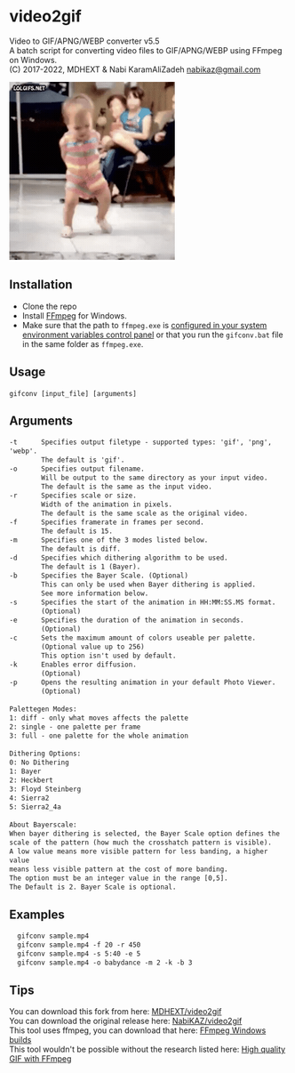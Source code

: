 # video2gif

Video to GIF/APNG/WEBP converter v5.5<br>
A batch script for converting video files to GIF/APNG/WEBP using FFmpeg on Windows.<br>
(C) 2017-2022, MDHEXT & Nabi KaramAliZadeh <nabikaz@gmail.com>

![sample gif file generated](sample.gif)

## Installation
* Clone the repo
* Install [FFmpeg](https://www.ffmpeg.org/download.html#build-windows) for Windows.
* Make sure that the path to `ffmpeg.exe` is 
  [configured in your system environment variables control panel](https://www.wikihow.com/Install-FFmpeg-on-Windows) 
  or that you run the `gifconv.bat` file in the same folder as `ffmpeg.exe`.

## Usage
```
gifconv [input_file] [arguments]
```
## Arguments
```
-t      Specifies output filetype - supported types: 'gif', 'png', 'webp'.
        The default is 'gif'.
-o      Specifies output filename.
        Will be output to the same directory as your input video.
        The default is the same as the input video.
-r      Specifies scale or size.
        Width of the animation in pixels.
        The default is the same scale as the original video.
-f      Specifies framerate in frames per second.
        The default is 15.
-m      Specifies one of the 3 modes listed below.
        The default is diff.
-d      Specifies which dithering algorithm to be used.
        The default is 1 (Bayer).
-b      Specifies the Bayer Scale. (Optional)
        This can only be used when Bayer dithering is applied.
        See more information below.
-s      Specifies the start of the animation in HH:MM:SS.MS format.
        (Optional)
-e      Specifies the duration of the animation in seconds.
        (Optional)
-c      Sets the maximum amount of colors useable per palette.
        (Optional value up to 256)
        This option isn't used by default.
-k      Enables error diffusion.
        (Optional)
-p      Opens the resulting animation in your default Photo Viewer.
        (Optional)

Palettegen Modes:
1: diff - only what moves affects the palette
2: single - one palette per frame
3: full - one palette for the whole animation

Dithering Options:
0: No Dithering
1: Bayer
2: Heckbert
3: Floyd Steinberg
4: Sierra2
5: Sierra2_4a

About Bayerscale:
When bayer dithering is selected, the Bayer Scale option defines the
scale of the pattern (how much the crosshatch pattern is visible).
A low value means more visible pattern for less banding, a higher value
means less visible pattern at the cost of more banding.
The option must be an integer value in the range [0,5].
The Default is 2. Bayer Scale is optional.
```

## Examples
```
  gifconv sample.mp4
  gifconv sample.mp4 -f 20 -r 450
  gifconv sample.mp4 -s 5:40 -e 5
  gifconv sample.mp4 -o babydance -m 2 -k -b 3
```

## Tips
You can download this fork from here: [MDHEXT/video2gif](https://github.com/MDHEXT/video2gif)<br>
You can download the original release here: [NabiKAZ/video2gif](https://github.com/NabiKAZ/video2gif)<br>
This tool uses ffmpeg, you can download that here: [FFmpeg Windows builds](https://www.ffmpeg.org/download.html#build-windows)<br>
This tool wouldn't be possible without the research listed here: [High quality GIF with FFmpeg](https://blog.pkh.me/p/21-high-quality-gif-with-ffmpeg.html)<br>
